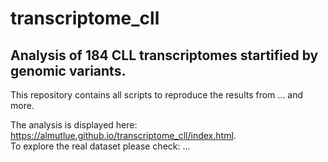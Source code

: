 # transcriptome_cll

## Analysis of 184 CLL transcriptomes startified by genomic variants.

This repository contains all scripts to reproduce the results from ... and more.  

The analysis is displayed here: https://almutlue.github.io/transcriptome_cll/index.html.  
To explore the real dataset please check: ...


